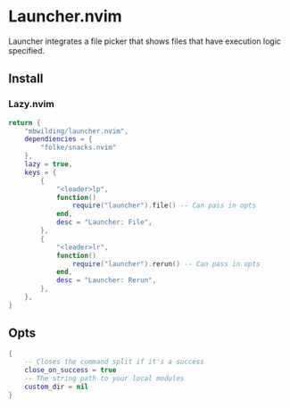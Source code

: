 # Launcher.nvim

Launcher integrates a file picker that shows files that have execution logic specified.

## Install

### Lazy.nvim

```lua
return {
    "mbwilding/launcher.nvim",
    dependiencies = {
        "folke/snacks.nvim"
    },
    lazy = true,
    keys = {
        {
            "<leader>lp",
            function()
                require("launcher").file() -- Can pass in opts
            end,
            desc = "Launcher: File",
        },
        {
            "<leader>lr",
            function()
                require("launcher").rerun() -- Can pass in opts
            end,
            desc = "Launcher: Rerun",
        },
    },
}
```

## Opts

```lua
{
    -- Closes the command split if it's a success
    close_on_success = true
    -- The string path to your local modules
    custom_dir = nil
}
```
